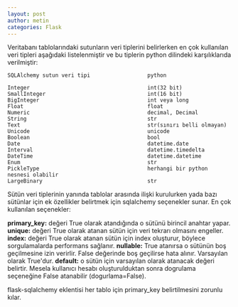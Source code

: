```yaml
---
layout: post
author: metin
categories: Flask
---
```

Veritabanı tablolarındaki sutunların veri tiplerini belirlerken en çok kullanılan veri tipleri aşağıdaki listelenmiştir ve bu tiplerin python dilindeki karşılıklarıda verilmiştir:

	SQLAlchemy sutun veri tipi 					python

	Integer 									int(32 bit)
	SmallInteger								int(16 bit)
	BigInteger 									int veya long
	Float										float
	Numeric										decimal, Decimal
	String										str
	Text 										str(sınırı belli olmayan)
	Unicode 									unicode
	Boolean 									bool
	Date 										datetime.date
	Interval 									datetime.timedelta
	DateTime 									datetime.datetime
	Enum 										str 
	PickleType 									herhangi bir python nesnesi olabilir
	LargeBinary 								str 

Sütün veri tiplerinin yanında tablolar arasında ilişki kurulurken yada bazı sütünlar için ek özellikler belirtmek için sqlalchemy seçenekler sunar. En çok kullanılan seçenekler:

**primary_key:** değeri True olarak atandığında o sütünü birincil anahtar yapar.
**unique:** değeri True olarak atanan sütün için veri tekrarı olmasını engeller.
**index:** değeri True olarak atanan sütün için index oluşturur, böylece sorgulamalarda performans sağlanır.
**nullable:** True atanırsa o sütünün boş geçilmesine izin verirlir. False değerinde boş geçilirse hata alınır. Varsayılan olarak True'dur.
**default:** o sütün için varsayılan olarak atanacak değeri belirtir. Mesela kullanıcı hesabı oluşturulduktan sonra dogrulama seçeneğine False atanabilir (dogurlama=False).

flask-sqlalchemy eklentisi her tablo için primary_key belirtilmesini zorunlu kılar.